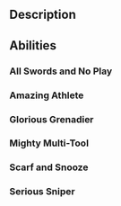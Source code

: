## Description

## Abilities
### All Swords and No Play

### Amazing Athlete

### Glorious Grenadier

### Mighty Multi-Tool

### Scarf and Snooze

### Serious Sniper
